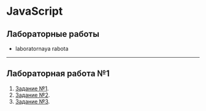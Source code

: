 # JavaScript
## Лабораторные работы
* laboratornaya rabota

_______
## Лабораторная работа №1

  1. [Задание №1](/LabWork/Lab_1_1.js).
  2. [Задание №2](/LabWork/Lab_1_2.js).
  3. [Задание №3](/LabWork/Lab_1_3.js).
